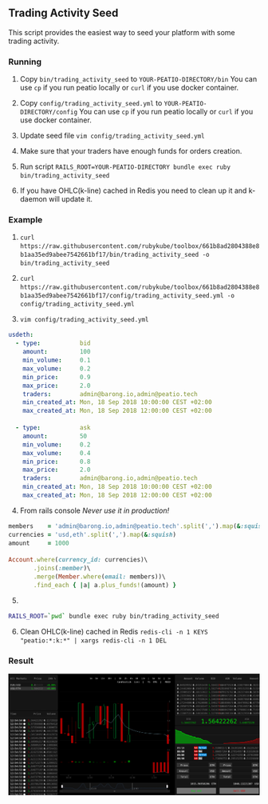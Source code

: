 ## Trading Activity Seed

This script provides the easiest way to seed your platform with some trading activity.

### Running

1. Copy `bin/trading_activity_seed` to `YOUR-PEATIO-DIRECTORY/bin`
You can use `cp` if you run peatio locally or `curl` if you use docker container.

2. Copy `config/trading_activity_seed.yml` to `YOUR-PEATIO-DIRECTORY/config`
You can use `cp` if you run peatio locally or `curl` if you use docker container.

3. Update seed file `vim config/trading_activity_seed.yml`

4. Make sure that your traders have enough funds for orders creation.

5. Run script `RAILS_ROOT=YOUR-PEATIO-DIRECTORY bundle exec ruby bin/trading_activity_seed`

6. If you have OHLC(k-line) cached in Redis you need to clean up it and k-daemon will update it.

### Example

1. `curl https://raw.githubusercontent.com/rubykube/toolbox/661b8ad2804388e8b1aa35ed9abee7542661bf17/bin/trading_activity_seed -o bin/trading_activity_seed`

2. `curl https://raw.githubusercontent.com/rubykube/toolbox/661b8ad2804388e8b1aa35ed9abee7542661bf17/config/trading_activity_seed.yml -o config/trading_activity_seed.yml`

3. `vim config/trading_activity_seed.yml`

```yml
usdeth:
  - type:           bid
    amount:         100
    min_volume:     0.1
    max_volume:     0.2
    min_price:      0.9
    max_price:      2.0
    traders:        admin@barong.io,admin@peatio.tech
    min_created_at: Mon, 18 Sep 2018 10:00:00 CEST +02:00
    max_created_at: Mon, 18 Sep 2018 12:00:00 CEST +02:00

  - type:           ask
    amount:         50
    min_volume:     0.2
    max_volume:     0.4
    min_price:      0.8
    max_price:      2.0
    traders:        admin@barong.io,admin@peatio.tech
    min_created_at: Mon, 18 Sep 2018 10:00:00 CEST +02:00
    max_created_at: Mon, 18 Sep 2018 12:00:00 CEST +02:00
```

4. From rails console
*Never use it in production!*
```ruby
members    = 'admin@barong.io,admin@peatio.tech'.split(',').map(&:squish)
currencies = 'usd,eth'.split(',').map(&:squish)
amount     = 1000

Account.where(currency_id: currencies)\
       .joins(:member)\
       .merge(Member.where(email: members))\
       .find_each { |a| a.plus_funds!(amount) }
```

5.
```bash
RAILS_ROOT=`pwd` bundle exec ruby bin/trading_activity_seed
```

6. Clean OHLC(k-line) cached in Redis `redis-cli -n 1 KEYS "peatio:*:k:*" | xargs redis-cli -n 1 DEL`

### Result

![trading_activity_seed](assets/trading_activity_seed.png)

